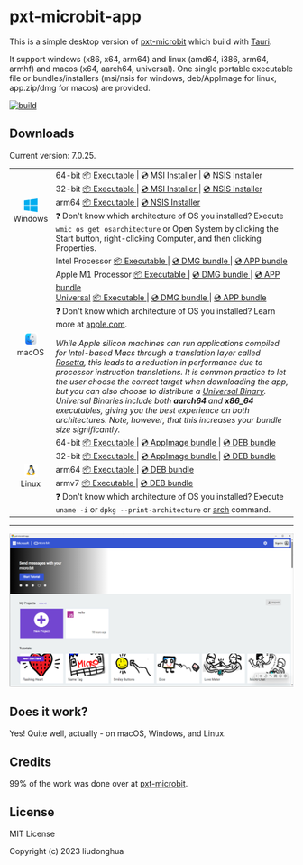 # pxt-microbit-app 

This is a simple desktop version of [pxt-microbit](https://github.com/microsoft/pxt-microbit) which build with [Tauri](https://tauri.studio/).

It support windows (x86, x64, arm64) and linux (amd64, i386, arm64, armhf) and macos (x64, aarch64, universal). One single portable executable file or bundles/installers (msi/nsis for windows, deb/AppImage for linux, app.zip/dmg for macos) are provided.

[![build](https://github.com/liudonghua123/pxt-microbit-app/actions/workflows/build.yml/badge.svg)](https://github.com/liudonghua123/pxt-microbit-app/actions/workflows/build.yml)

## Downloads

Current version: 7.0.25.

<table class="is-fullwidth">
</thead>
<tbody>
</tbody>
  <tr>
    <td align="center">
      <img src="./.github/images/windows.png" width="24"><br />
      Windows
    </td>
    <td>
      <span>64-bit</span>
      <a href="https://github.com/liudonghua123/pxt-microbit-app/releases/latest/download/pxt-microbit-app-windows-7.0.25_x64.exe">
        📦 Executable
      </a> |
      <a href="https://github.com/liudonghua123/pxt-microbit-app/releases/latest/download/pxt-microbit-app-windows-7.0.25_x64.msi">
        💿 MSI Installer
      </a> |
      <a href="https://github.com/liudonghua123/pxt-microbit-app/releases/latest/download/pxt-microbit-app-windows-7.0.25_x64-setup.exe">
        💿 NSIS Installer
      </a><br />
      <span>32-bit</span>
      <a href="https://github.com/liudonghua123/pxt-microbit-app/releases/latest/download/pxt-microbit-app-windows-7.0.25_x86.exe">
        📦 Executable
      </a> |
      <a href="https://github.com/liudonghua123/pxt-microbit-app/releases/latest/download/pxt-microbit-app-windows-7.0.25_x86.msi">
        💿 MSI Installer
      </a> |
      <a href="https://github.com/liudonghua123/pxt-microbit-app/releases/latest/download/pxt-microbit-app-windows-7.0.25_x86-setup.exe">
        💿 NSIS Installer
      </a><br />
      <span>arm64</span>
      <a href="https://github.com/liudonghua123/pxt-microbit-app/releases/latest/download/pxt-microbit-app-windows-7.0.25_arm64.exe">
        📦 Executable
      </a> |
      <a href="https://github.com/liudonghua123/pxt-microbit-app/releases/latest/download/pxt-microbit-app-windows-7.0.25_arm64-setup.exe">
        💿 NSIS Installer
      </a><br />
      <span>
        ❓ Don't know which architecture of OS you installed? Execute <code>wmic os get osarchitecture</code> or Open System by clicking the Start button, right-clicking Computer, and then clicking Properties.
      </span>
    </td>
  </tr>
  <tr>
    <td align="center">
      <img src="./.github/images/macos.png" width="24"><br />
      macOS
    </td>
    <td>
      <span>Intel Processor</span>
      <a href="https://github.com/liudonghua123/pxt-microbit-app/releases/latest/download/pxt-microbit-app-macos-7.0.25_x64">
        📦 Executable
      </a> |
      <a href="https://github.com/liudonghua123/pxt-microbit-app/releases/latest/download/pxt-microbit-app-macos-7.0.25_x64.dmg">
        💿 DMG bundle
      </a> |
      <a href="https://github.com/liudonghua123/pxt-microbit-app/releases/latest/download/pxt-microbit-app-macos-7.0.25_x64.app.zip">
        💿 APP bundle
      </a><br />
      <span>Apple M1 Processor</span>
      <a href="https://github.com/liudonghua123/pxt-microbit-app/releases/latest/download/pxt-microbit-app-macos-7.0.25_aarch64">
        📦 Executable
      </a> |
      <a href="https://github.com/liudonghua123/pxt-microbit-app/releases/latest/download/pxt-microbit-app-macos-7.0.25_aarch64.dmg">
        💿 DMG bundle
      </a> |
      <a href="https://github.com/liudonghua123/pxt-microbit-app/releases/latest/download/pxt-microbit-app-macos-7.0.25_aarch64.app.zip">
        💿 APP bundle
      </a><br />
      <span><a href="https://developer.apple.com/documentation/apple-silicon/building-a-universal-macos-binary">Universal</a></span>
      <a href="https://github.com/liudonghua123/pxt-microbit-app/releases/latest/download/pxt-microbit-app-macos-7.0.25_universal">
        📦 Executable
      </a> |
      <a href="https://github.com/liudonghua123/pxt-microbit-app/releases/latest/download/pxt-microbit-app-macos-7.0.25_universal.dmg">
        💿 DMG bundle
      </a> |
      <a href="https://github.com/liudonghua123/pxt-microbit-app/releases/latest/download/pxt-microbit-app-macos-7.0.25_universal.app.zip">
        💿 APP bundle
      </a><br />
      <span>
        ❓ Don't know which architecture of OS you installed? Learn more at <a href="https://support.apple.com/en-us/HT211814">apple.com</a>.
      </span><br />
      <br />
      <i>
      While Apple silicon machines can run applications compiled for Intel-based Macs through a translation layer called <a href="https://support.apple.com/en-gb/HT211861">Rosetta</a>, this leads to a reduction in performance due to processor instruction translations. It is common practice to let the user choose the correct target when downloading the app, but you can also choose to distribute a <a href="https://developer.apple.com/documentation/apple-silicon/building-a-universal-macos-binary">Universal Binary</a>. Universal Binaries include both <b>aarch64</b> and <b>x86_64</b> executables, giving you the best experience on both architectures. Note, however, that this increases your bundle size significantly.
      </i>
    </td>
  </tr>
  <tr>
    <td align="center">
      <img src="./.github/images/linux.png" width="24"><br />
      Linux
    </td>
    <td>
      <span>64-bit</span>
      <a href="https://github.com/liudonghua123/pxt-microbit-app/releases/latest/download/pxt-microbit-app-linux-7.0.25_amd64">
        📦 Executable
      </a> |
      <a href="https://github.com/liudonghua123/pxt-microbit-app/releases/latest/download/pxt-microbit-app-linux-7.0.25_amd64.AppImage">
        💿 AppImage bundle
      </a> |
      <a href="https://github.com/liudonghua123/pxt-microbit-app/releases/latest/download/pxt-microbit-app-linux-7.0.25_amd64.deb">
        💿 DEB bundle
      </a><br />
      <span>32-bit</span>
      <a href="https://github.com/liudonghua123/pxt-microbit-app/releases/latest/download/pxt-microbit-app-linux-7.0.25_i386">
        📦 Executable
      </a> |
      <a href="https://github.com/liudonghua123/pxt-microbit-app/releases/latest/download/pxt-microbit-app-linux-7.0.25_i386.AppImage">
        💿 AppImage bundle
      </a> |
      <a href="https://github.com/liudonghua123/pxt-microbit-app/releases/latest/download/pxt-microbit-app-linux-7.0.25_i386.deb">
        💿 DEB bundle
      </a><br />
      <span>arm64</span>
      <a href="https://github.com/liudonghua123/pxt-microbit-app/releases/latest/download/pxt-microbit-app-linux-7.0.25_arm64">
        📦 Executable
      </a> |
      <a href="https://github.com/liudonghua123/pxt-microbit-app/releases/latest/download/pxt-microbit-app-linux-7.0.25_arm64.deb">
        💿 DEB bundle
      </a><br />
      <span>armv7</span>
      <a href="https://github.com/liudonghua123/pxt-microbit-app/releases/latest/download/pxt-microbit-app-linux-7.0.25_armhf">
        📦 Executable
      </a> |
      <a href="https://github.com/liudonghua123/pxt-microbit-app/releases/latest/download/pxt-microbit-app-linux-7.0.25_armhf.deb">
        💿 DEB bundle
      </a><br />
      <span>
        ❓ Don't know which architecture of OS you installed? Execute <code>uname -i</code> or <code>dpkg --print-architecture</code> or <a href="https://www.man7.org/linux/man-pages/man1/arch.1.html">arch</a> command.
      </span>
    </td>
  </tr>
</table>

<hr />

![Screenshot](./.github/images/preview.png)

## Does it work?

Yes! Quite well, actually - on macOS, Windows, and Linux.

## Credits

99% of the work was done over at [pxt-microbit](https://github.com/microsoft/pxt-microbit).

## License

MIT License

Copyright (c) 2023 liudonghua
